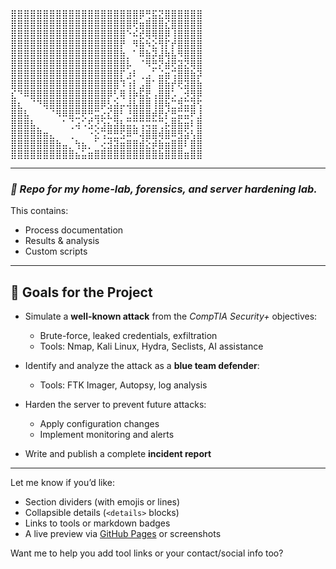 
<pre>
⣿⣿⣿⣿⣿⣿⣿⣿⣿⣿⣿⣿⣿⣿⣿⣿⣿⣿⣿⣿⡿⢛⣯⣝⣿⣿⣿⣿⣿⣿
⣿⣿⣿⣿⣿⣿⣿⣿⣿⣿⣿⣿⣿⣿⣿⣿⣿⣿⣿⢟⣶⣿⣿⣿⣎⣿⣿⣿⣿⣿
⣿⣿⣿⣿⣿⣿⣿⣿⣿⣿⣿⣿⣿⣿⣿⣿⣿⣿⠑⠮⣞⢿⢿⣿⡿⢸⣿⣿⣿⣿
⣿⣿⣿⣿⣿⣿⣿⣿⣿⣿⣿⣿⣿⣿⣿⣿⣿⡟⠀⠻⣷⠳⣕⢻⡏⡞⣿⣿⣿⣿
⣿⣿⣿⣿⣿⣿⣿⣿⣿⣿⣿⣿⣿⣿⣿⣿⣿⣷⡀⠁⠿⣷⡽⣼⢷⣧⠻⣿⣿⣿
⣿⣿⣿⣿⣿⣿⣿⣿⣿⣿⣿⣿⣿⣿⣿⣿⣿⣿⡧⠀⠈⠻⣛⡝⣾⢟⣽⣝⢿⣿
⣿⣿⣿⣿⣿⣿⣿⣿⣿⣿⣿⣿⣿⣿⣿⣿⣿⡏⣰⠇⢀⣠⠁⣬⣶⢩⣿⣿⣷⡽
⣿⣿⣿⣿⣿⣿⣿⣿⣿⣿⣿⣿⣿⣿⣿⣿⣿⠹⢰⡇⣠⣿⠁⣿⣷⡞⢟⣽⣿⣷
⣎⠙⠿⣿⣿⣿⣿⣿⣿⣿⣿⣿⣿⣿⣿⡿⢃⢿⢸⡷⣯⣟⢠⣿⣿⡡⢀⡺⣻⡿
⣿⣆⠀⠈⠙⢿⣿⣿⣿⣿⣿⣿⣿⣿⡿⣣⣵⡤⢼⣧⣿⣿⢸⣿⢷⣉⣻⣭⣽⢫
⣿⣿⣧⠀⠀⠀⠈⠻⠿⣿⣛⢟⢛⣭⣔⣎⣿⠃⣘⣿⣿⣿⡾⣟⡎⣛⣭⣭⠟⣸
⣿⣿⣿⣧⡀⠀⠀⠀⠁⢈⢴⠡⣫⢜⣱⣦⣽⣧⣭⣍⢩⢭⣭⢉⡦⣿⣷⣶⠇⣿
⣿⣿⣿⣿⣿⣶⣄⠀⠀⢀⠀⠀⠐⣕⢩⣛⣛⣫⠿⠛⢼⣿⣿⢾⣿⠿⣻⣵⢣⣿
⣿⣿⣿⣿⣿⣿⣿⣷⣤⡀⢳⣦⡀⠁⢔⣺⣽⣶⣿⣿⣾⣕⡾⣷⣶⣿⣿⠇⣿⣿
⣿⣿⣿⣿⣿⣿⣿⣿⣿⣿⣦⣥⣶⣿⣿⣿⣿⣿⣿⣿⣿⣿⣿⣷⣿⣿⣿⣶⣿⣿
</pre>

---

### *🧪 Repo for my home-lab, forensics, and server hardening lab.*
This contains:
- Process documentation  
- Results & analysis  
- Custom scripts  

---

## 🎯 **Goals for the Project**

- Simulate a **well-known attack** from the *CompTIA Security+* objectives:
  - Brute-force, leaked credentials, exfiltration
  - Tools: Nmap, Kali Linux, Hydra, Seclists, AI assistance

- Identify and analyze the attack as a **blue team defender**:
  - Tools: FTK Imager, Autopsy, log analysis

- Harden the server to prevent future attacks:
  - Apply configuration changes
  - Implement monitoring and alerts

- Write and publish a complete **incident report**

---

Let me know if you’d like:
- Section dividers (with emojis or lines)
- Collapsible details (`<details>` blocks)
- Links to tools or markdown badges  
- A live preview via [GitHub Pages](https://pages.github.com/) or screenshots  

Want me to help you add tool links or your contact/social info too?
